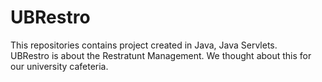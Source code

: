 # UBRestro
This repositories contains project created in Java, Java Servlets.<br>
UBRestro is about the Restratunt Management. We thought about this for our university cafeteria.<br>
